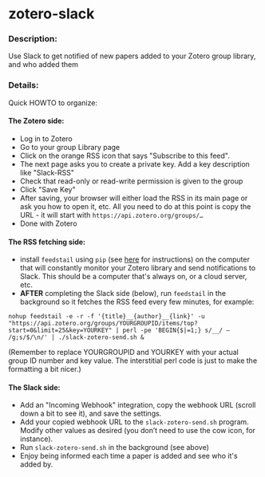 zotero-slack
============

### Description:
Use Slack to get notified of new papers added to your Zotero group library, and who added them

### Details:

Quick HOWTO to organize:


#### The Zotero side:

- Log in to Zotero
- Go to your group Library page
- Click on the orange RSS icon that says "Subscribe to this feed".
- The next page asks you to create a private key. Add a key description like "Slack-RSS"
- Check that read-only or read-write permission is given to the group
- Click "Save Key"
- After saving, your browser will either load the RSS in its main page or ask you how to open it, etc. All you need to do at this point is copy the URL - it will start with `https://api.zotero.org/groups/…`
- Done with Zotero

#### The RSS fetching side:

- install `feedstail` using `pip` (see [here](https://github.com/pmcarlton/pubmed-rss-twitter) for instructions) on the computer that will constantly monitor your Zotero library and send notifications to Slack. This should be a computer that's always on, or a cloud server, etc.
- **AFTER** completing the Slack side (below), run `feedstail` in the background so it fetches the RSS feed every few minutes, for example:

`nohup feedstail -e -r -f '{title}__{author}__{link}' -u "https://api.zotero.org/groups/YOURGROUPID/items/top?start=0&limit=25&key=YOURKEY" | perl -pe 'BEGIN{$|=1;} s/__/ — /g;s/$/\n/' | ./slack-zotero-send.sh &`

  (Remember to replace YOURGROUPID and YOURKEY with your actual group ID number and key value. The interstitial perl code is just to make the formatting a bit nicer.)

#### The Slack side:

- Add an "Incoming Webhook" integration, copy the webhook URL (scroll down a bit to see it), and save the settings.
- Add your copied webhook URL to the `slack-zotero-send.sh` program. Modify other values as desired (you don’t need to use the cow icon, for instance).
- Run `slack-zotero-send.sh` in the background (see above)
- Enjoy being informed each time a paper is added and see who it's added by.

